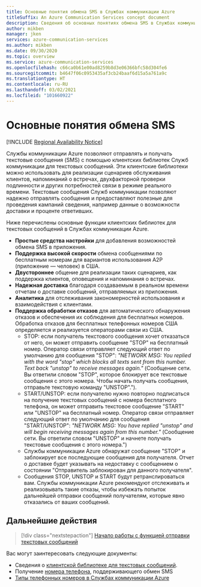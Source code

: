 ```yaml
---
title: Основные понятия обмена SMS в Службах коммуникации Azure
titleSuffix: An Azure Communication Services concept document
description: Сведения об основных понятиях обмена SMS в Службах коммуникации.
author: mikben
manager: jken
services: azure-communication-services
ms.author: mikben
ms.date: 09/30/2020
ms.topic: overview
ms.service: azure-communication-services
ms.openlocfilehash: c66ca0b61e00ad8259b8d3e06366bfc58d304fe6
ms.sourcegitcommit: b4647f06c0953435af3cb24baaf6d15a5a761a9c
ms.translationtype: HT
ms.contentlocale: ru-RU
ms.lasthandoff: 03/02/2021
ms.locfileid: "101660922"
---
```

# <a name="sms-concepts"></a>Основные понятия обмена SMS

[!INCLUDE [Regional Availability Notice](../../includes/regional-availability-include.md)]

Службы коммуникации Azure позволяют отправлять и получать текстовые сообщения (SMS) с помощью клиентских библиотек Служб коммуникации для текстовых сообщений. Эти клиентские библиотеки можно использовать для реализации сценариев обслуживания клиентов, напоминаний о встречах, двухфакторной проверки подлинности и других потребностей связи в режиме реального времени. Текстовые сообщения Служб коммуникации позволяют надежно отправлять сообщения и предоставляют полезные для проведения кампаний сведения, например данные о возможности доставки и проценте ответивших.

Ниже перечислены основные функции клиентских библиотек для текстовых сообщений в Службах коммуникации Azure.

-  **Простые средства настройки** для добавления возможностей обмена SMS в приложения.
- **Поддержка высокой скорости** обмена сообщениями по бесплатным номерам для вариантов использования A2P (приложение — человек) в США.
- **Двустороннее** общение для реализации таких сценариев, как поддержка клиентов, оповещения и напоминания о встречах.
- **Надежная доставка** благодаря создаваемым в реальном времени отчетам о доставке сообщений, отправляемых из приложения.
- **Аналитика** для отслеживания закономерностей использования и взаимодействия с клиентами.
- **Поддержка обработки отказов** для автоматического обнаружения отказов и обеспечения их соблюдения для бесплатных номеров. Обработка отказов для бесплатных телефонных номеров США определяется и реализуется операторами связи из США.
  - STOP: если получатель текстового сообщения хочет отказаться от него, он может отправить сообщение "STOP" на бесплатный номер. Оператор связи отправляет следующий ответ по умолчанию для сообщения "STOP": *"NETWORK MSG: You replied with the word "stop" which blocks all texts sent from this number. Text back "unstop" to receive messages again."* (Сообщение сети. Вы ответили словом "STOP", которое блокирует все текстовые сообщения с этого номера. Чтобы начать получать сообщения, отправьте текстовую команду "UNSTOP".").
  - START/UNSTOP: если получателю нужно повторно подписаться на получение текстовых сообщений с номера бесплатного телефона, он может отправить текстовое сообщение "START" или "UNSTOP" на бесплатный номер. Оператор связи отправляет следующий ответ по умолчанию для сообщения "START/UNSTOP": *"NETWORK MSG: You have replied "unstop" and will begin receiving messages again from this number."* (Сообщение сети. Вы ответили словом "UNSTOP" и начнете получать текстовые сообщения с этого номера.")
  - Службы коммуникации Azure обнаружат сообщение "STOP" и заблокирует все последующие сообщения для получателя. Отчет о доставке будет указывать на недоставку с сообщением о состоянии "Отправитель заблокирован для данного получателя".
  - Сообщения STOP, UNSTOP и START будут ретранслироваться вам. Службы коммуникации Azure рекомендуют отслеживать и реализовывать такие отказы, чтобы избежать попыток дальнейшей отправки сообщений получателям, которые явно отказались от ваших сообщений.


## <a name="next-steps"></a>Дальнейшие действия

> [!div class="nextstepaction"]
> [Начало работы с функцией отправки текстовых сообщений](../../quickstarts/telephony-sms/send.md)

Вас могут заинтересовать следующие документы:

- Сведения о [клиентской библиотеке для текстовых сообщений](../telephony-sms/sdk-features.md).
- Получение [номера телефона](../../quickstarts/telephony-sms/get-phone-number.md), поддерживающего обмен SMS
- [Типы телефонных номеров в Службах коммуникации Azure](../telephony-sms/plan-solution.md)
